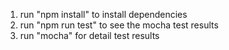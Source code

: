 1. run "npm install" to install dependencies
2. run "npm run test" to see the mocha test results
3. run "mocha" for detail test results